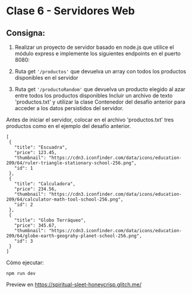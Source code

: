 # Clase 6 - Servidores Web

## Consigna:
1. Realizar un proyecto de servidor basado en node.js que utilice el módulo express e implemente los siguientes endpoints en el puerto 8080:

2. Ruta get `'/productos'` que devuelva un array con todos los productos disponibles en el servidor

3. Ruta get `'/productoRandom'` que devuelva un producto elegido al azar entre todos los productos disponibles
Incluir un archivo de texto 'productos.txt' y utilizar la clase Contenedor del desafío anterior para acceder a los datos persistidos del servidor.

Antes de iniciar el servidor, colocar en el archivo 'productos.txt' tres productos como en el ejemplo del desafío anterior.

```
[
 {
   "title": "Escuadra",
   "price": 123.45,
   "thumbnail": "https://cdn3.iconfinder.com/data/icons/education-209/64/ruler-triangle-stationary-school-256.png",
   "id": 1
 },
 {
   "title": "Calculadora",
   "price": 234.56,
   "thumbnail": "https://cdn3.iconfinder.com/data/icons/education-209/64/calculator-math-tool-school-256.png",
   "id": 2
 },
 {
   "title": "Globo Terráqueo",
   "price": 345.67,
   "thumbnail": "https://cdn3.iconfinder.com/data/icons/education-209/64/globe-earth-geograhy-planet-school-256.png",
   "id": 3
 }
]

```

Cómo ejecutar:
```
npm run dev
```

Preview en
https://spiritual-sleet-honeycrisp.glitch.me/
